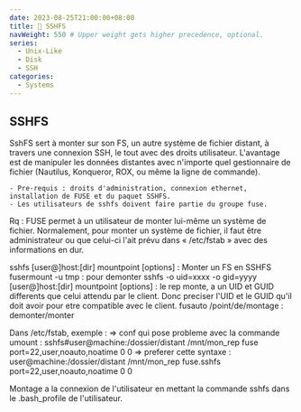 ```yaml
---
date: 2023-08-25T21:00:00+08:00
title: 🍻 SSHFS
navWeight: 550 # Upper weight gets higher precedence, optional.
series:
  - Unix-Like
  - Disk
  - SSH
categories:
  - Systems
---
```



## SSHFS
SshFS sert à monter sur son FS, un autre système de fichier distant, à travers une connexion SSH, le tout avec des droits utilisateur. L'avantage est de manipuler les données distantes avec n'importe quel gestionnaire de fichier (Nautilus, Konqueror, ROX, ou même la ligne de commande).

	- Pre-requis : droits d'administration, connexion ethernet, installation de FUSE et du paquet SSHFS.
	- Les utilisateurs de sshfs doivent faire partie du groupe fuse.
	
Rq : FUSE permet à un utilisateur de monter lui-même un système de fichier. Normalement, pour monter un système de fichier, 
il faut être administrateur ou que celui-ci l'ait prévu dans « /etc/fstab » avec des informations en dur. 

	
sshfs [user@]host:[dir] mountpoint [options]    :   Monter un FS en SSHFS 
fusermount -u tmp    :   pour demonter
sshfs -o uid=xxxx -o gid=yyyy [user@]host:[dir] mountpoint [options] :  le rep monte, a un UID et GUID differents que celui attendu par le client. Donc preciser l'UID et le GUID qu'il doit avoir pour etre compatible avec le client.
fusauto /point/de/montage  :  demonter/monter 

Dans /etc/fstab, exemple :
=> conf qui pose probleme avec la commande umount : 
sshfs#user@machine:/dossier/distant     /mnt/mon_rep     fuse     port=22,user,noauto,noatime     0 0
=>  preferer cette syntaxe :
user@machine:/dossier/distant      /mnt/mon_rep    fuse.sshfs    port=22,user,noauto,noatime     0 0

Montage a la connexion de l'utilisateur 
en mettant la commande sshfs dans le .bash_profile de l'utilisateur.
